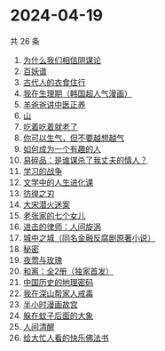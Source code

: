 # 2024-04-19

共 26 条

<!-- BEGIN WEREAD -->
<!-- 最后更新时间 2024-04-19 10:10:15 +0800 -->
1. [为什么我们相信阴谋论](https://weread.qq.com/web/bookDetail/5da32ca0813ab8bc3g015a3c)
1. [百妖谱](https://weread.qq.com/web/bookDetail/0803206071e91694080b9d4)
1. [古代人的衣食住行](https://weread.qq.com/web/bookDetail/6ba32080813ab8b82g014a38)
1. [我在生理期（韩国超人气漫画）](https://weread.qq.com/web/bookDetail/a6732370813ab8bb3g012206)
1. [羊爸爸讲中医正养](https://weread.qq.com/web/bookDetail/07232a00813ab83a7g0109ab)
1. [山](https://weread.qq.com/web/bookDetail/ac132cd071a2727bac1b359)
1. [吃着吃着就老了](https://weread.qq.com/web/bookDetail/a0b32400813ab8babg0111ca)
1. [你可以生气，但不要越想越气](https://weread.qq.com/web/bookDetail/e92325c0728dd5b6e92bb8e)
1. [如何成为一个有趣的人](https://weread.qq.com/web/bookDetail/d9f327b05ddc12d9f708421)
1. [易碎品：是谁谋杀了我丈夫的情人？](https://weread.qq.com/web/bookDetail/82032500813ab8bacg016238)
1. [学习的战争](https://weread.qq.com/web/bookDetail/c6a321c0813ab801ag011934)
1. [文学中的人生进化课](https://weread.qq.com/web/bookDetail/60532fe0813ab7dc3g0127f3)
1. [彷徨之刃](https://weread.qq.com/web/bookDetail/e44327d05c7edee44530f9e)
1. [大宋潜火迷案](https://weread.qq.com/web/bookDetail/b7f32560813ab8b31g013dd1)
1. [老张家的七个女儿](https://weread.qq.com/web/bookDetail/12332100813ab8b6cg0155cf)
1. [进击的律师：人间旋涡](https://weread.qq.com/web/bookDetail/1aa32310813ab8b4ag0163db)
1. [城中之城（同名金融反腐剧原著小说）](https://weread.qq.com/web/bookDetail/0fc32ea0813ab6c13g012065)
1. [秘密](https://weread.qq.com/web/bookDetail/fe1322f05d011bfe19a6307)
1. [夜莺与玫瑰](https://weread.qq.com/web/bookDetail/41932a8071c3a930419f195)
1. [和离：全2册（独家首发）](https://weread.qq.com/web/bookDetail/80e327d0813ab8b9eg019e8e)
1. [中国历史的地理密码](https://weread.qq.com/web/bookDetail/94f32730813ab859cg017e26)
1. [我在深山帮家人戒毒](https://weread.qq.com/web/bookDetail/cce32280813ab8b38g010a15)
1. [半小时漫画故宫](https://weread.qq.com/web/bookDetail/66e32950813ab82dag011457)
1. [躲在蚊子后面的大象](https://weread.qq.com/web/bookDetail/bfc32800813ab883bg0165f3)
1. [人间清醒](https://weread.qq.com/web/bookDetail/10832840726b36101088487)
1. [给大忙人看的快乐佛法书](https://weread.qq.com/web/bookDetail/92b32b00813ab8ba3g016193)
<!-- END WEREAD -->